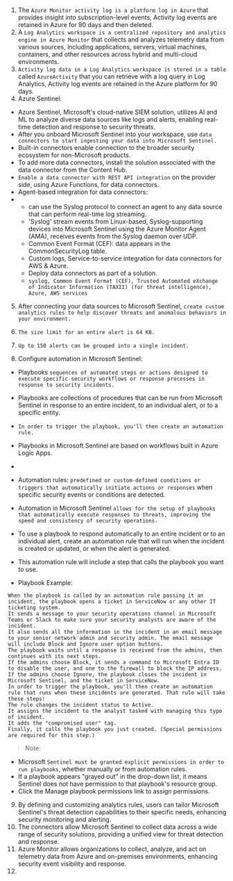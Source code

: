 1. The `Azure Monitor activity log is a platform log in Azure` that provides insight into subscription-level events, Activity log events are retained in Azure for 90 days and then deleted.
2. A `Log Analytics workspace is a centralized repository and analytics engine in Azure Monitor` that collects and analyzes telemetry data from various sources, including applications, servers, virtual machines, containers, and other resources across hybrid and multi-cloud environments.
3. `Activity log data in a Log Analytics workspace is stored in a table` called `AzureActivity` that you can retrieve with a log query in Log Analytics, Activity log events are retained in the Azure platform for 90 days.
4. Azure Sentinel:
- Azure Sentinel, Microsoft's cloud-native SIEM solution, utilizes AI and ML to analyze diverse data sources like logs and alerts, enabling real-time detection and response to security threats.
- After you onboard Microsoft Sentinel into your workspace, use `data connectors to start ingesting your data into Microsoft Sentinel.`
- Built-in connectors enable connection to the broader security ecosystem for non-Microsoft products.
- To add more data connectors, install the solution associated with the data connector from the Content Hub.
- `Enable a data connector with REST API integration` on the provider side, using Azure Functions, for data connectors.
- Agent-based integration for data connectors:
- - can use the Syslog protocol to connect an agent to any data source that can perform real-time log streaming.
  - 'Syslog' stream events from Linux-based, Syslog-supporting devices into Microsoft Sentinel using the Azure Monitor Agent (AMA), receives events from the Syslog daemon over UDP.
  - Common Event Format (CEF): data appears in the CommonSecurityLog table.
  - Custom logs, Service-to-service integration for data connectors for AWS & Azure.
  - Deploy data connectors as part of a solution.
  - `syslog, Common Event Format (CEF), Trusted Automated eXchange of Indicator Information (TAXII) (for threat intelligence), Azure, AWS services`

 5. After connecting your data sources to Microsoft Sentinel, `create custom analytics rules to help discover threats and anomalous behaviors in your environment.`

 6. `The size limit for an entire alert is 64 KB.`
 7. `Up to 150 alerts can be grouped into a single incident.`
 
 8. Configure automation in Microsoft Sentinel:
- Playbooks `sequences of automated steps or actions designed to execute specific security workflows or response processes in response to security incidents.`
- Playbooks are collections of procedures that can be run from Microsoft Sentinel in response to an entire incident, to an individual alert, or to a specific entity.
- `In order to trigger the playbook, you'll then create an automation rule.`
- Playbooks in Microsoft Sentinel are based on workflows built in Azure Logic Apps.
- 
- Automation rules: `predefined or custom-defined conditions or triggers that automatically initiate actions or responses` when specific security events or conditions are detected.
- Automation in Microsoft Sentinel `allows for the setup of playbooks that automatically execute responses to threats, improving the speed and consistency of security operations.`
- To use a playbook to respond automatically to an entire incident or to an individual alert, create an automation rule that will run when the incident is created or updated, or when the alert is generated.
- This automation rule will include a step that calls the playbook you want to use.

- Playbook Example:
```
When the playbook is called by an automation rule passing it an incident, the playbook opens a ticket in ServiceNow or any other IT ticketing system.
It sends a message to your security operations channel in Microsoft Teams or Slack to make sure your security analysts are aware of the incident.
It also sends all the information in the incident in an email message to your senior network admin and security admin. The email message will include Block and Ignore user option buttons.
The playbook waits until a response is received from the admins, then continues with its next steps.
If the admins choose Block, it sends a command to Microsoft Entra ID to disable the user, and one to the firewall to block the IP address.
If the admins choose Ignore, the playbook closes the incident in Microsoft Sentinel, and the ticket in ServiceNow.
In order to trigger the playbook, you'll then create an automation rule that runs when these incidents are generated. That rule will take these steps:
The rule changes the incident status to Active.
It assigns the incident to the analyst tasked with managing this type of incident.
It adds the "compromised user" tag.
Finally, it calls the playbook you just created. (Special permissions are required for this step.)
```

> Note:
- Microsoft `Sentinel must be granted explicit permissions in order to run playbooks`, whether manually or from automation rules. 
- If a playbook appears "grayed out" in the drop-down list, it means Sentinel does not have permission to that playbook's resource group.
- Click the Manage playbook permissions link to assign permissions.

9. By defining and customizing analytics rules, users can tailor Microsoft Sentinel's threat detection capabilities to their specific needs, enhancing security monitoring and alerting.
10. The connectors allow Microsoft Sentinel to collect data across a wide range of security solutions, providing a unified view for threat detection and response.
11. Azure Monitor allows organizations to collect, analyze, and act on telemetry data from Azure and on-premises environments, enhancing security event visibility and response.
12. 


